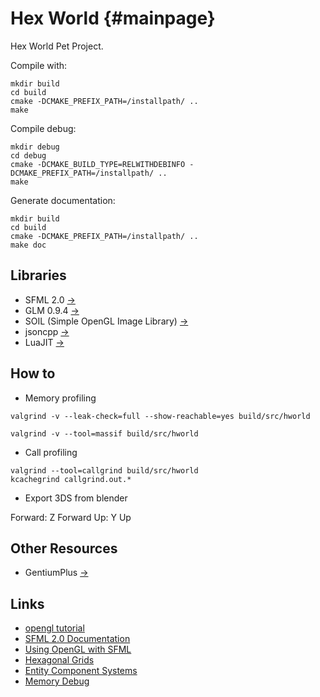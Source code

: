 Hex World                         {#mainpage}
=========

Hex World Pet Project.

Compile with:
~~~~~~~~~~~~~~~~~~~~~
mkdir build
cd build
cmake -DCMAKE_PREFIX_PATH=/installpath/ ..
make
~~~~~~~~~~~~~~~~~~~~~

Compile debug:
~~~~~~~~~~~~~~~~~~~~~
mkdir debug
cd debug
cmake -DCMAKE_BUILD_TYPE=RELWITHDEBINFO -DCMAKE_PREFIX_PATH=/installpath/ ..
make
~~~~~~~~~~~~~~~~~~~~~

Generate documentation:
~~~~~~~~~~~~~~~~~~~~~
mkdir build
cd build
cmake -DCMAKE_PREFIX_PATH=/installpath/ ..
make doc
~~~~~~~~~~~~~~~~~~~~~

Libraries
---------

 * SFML 2.0 [->](http://www.sfml-dev.org/index.php)
 * GLM 0.9.4 [->](http://glm.g-truc.net/api-0.9.4/index.html)
 * SOIL (Simple OpenGL Image Library) [->](http://lonesock.net/soil.html)
 * jsoncpp [->](http://jsoncpp.sourceforge.net)
 * LuaJIT [->](http://luajit.org)

How to
------

 * Memory profiling

~~~~~~~~~~~~~~~~~~~~~
valgrind -v --leak-check=full --show-reachable=yes build/src/hworld
~~~~~~~~~~~~~~~~~~~~~

~~~~~~~~~~~~~~~~~~~~~
valgrind -v --tool=massif build/src/hworld
~~~~~~~~~~~~~~~~~~~~~

 * Call profiling

~~~~~~~~~~~~~~~~~~~~~
valgrind --tool=callgrind build/src/hworld
kcachegrind callgrind.out.*
~~~~~~~~~~~~~~~~~~~~~

 * Export 3DS from blender

Forward: Z Forward
Up: Y Up

Other Resources
---------------

 * GentiumPlus [->](http://scripts.sil.org/cms/scripts/page.php?item_id=Gentium)

Links
-----

 * [opengl tutorial](http://www.opengl-tutorial.org/)
 * [SFML 2.0 Documentation](http://www.sfml-dev.org/documentation/2.0/)
 * [Using OpenGL with SFML](http://www.sfml-dev.org/tutorials/2.0/window-opengl.php)
 * [Hexagonal Grids](http://www.redblobgames.com/grids/hexagons/)
 * [Entity Component Systems]()
 * [Memory Debug](https://techtalk.intersec.com/2013/12/memory-part-5-debugging-tools/)